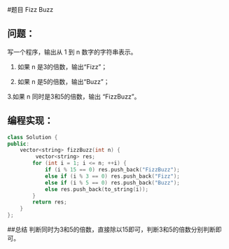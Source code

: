 #题目
Fizz Buzz
## 问题： 
写一个程序，输出从 1 到 n 数字的字符串表示。

1. 如果 n 是3的倍数，输出“Fizz”；

2. 如果 n 是5的倍数，输出“Buzz”；

3.如果 n 同时是3和5的倍数，输出 “FizzBuzz”。
## 编程实现：
```C++
class Solution {
public:
    vector<string> fizzBuzz(int n) {
         vector<string> res;
        for (int i = 1; i <= n; ++i) {
            if (i % 15 == 0) res.push_back("FizzBuzz");
            else if (i % 3 == 0) res.push_back("Fizz");
            else if (i % 5 == 0) res.push_back("Buzz");
            else res.push_back(to_string(i));
        }
        return res;
    }
};
```
##总结
判断同时为3和5的倍数，直接除以15即可，判断3和5的倍数分别判断即可。